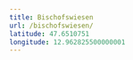 ```yaml
---
title: Bischofswiesen
url: /bischofswiesen/
latitude: 47.6510751
longitude: 12.962825500000001
---
```

